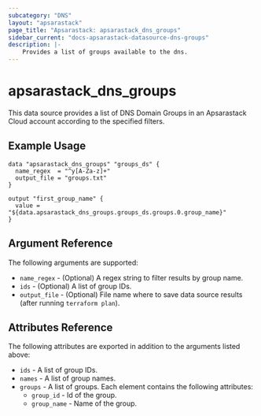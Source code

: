 ```yaml
---
subcategory: "DNS"
layout: "apsarastack"
page_title: "Apsarastack: apsarastack_dns_groups"
sidebar_current: "docs-apsarastack-datasource-dns-groups"
description: |-
    Provides a list of groups available to the dns.
---
```


# apsarastack\_dns\_groups

This data source provides a list of DNS Domain Groups in an Apsarastack Cloud account according to the specified filters.

## Example Usage

```
data "apsarastack_dns_groups" "groups_ds" {
  name_regex  = "^y[A-Za-z]+"
  output_file = "groups.txt"
}

output "first_group_name" {
  value = "${data.apsarastack_dns_groups.groups_ds.groups.0.group_name}"
}
```

## Argument Reference

The following arguments are supported:

* `name_regex` - (Optional) A regex string to filter results by group name. 
* `ids` - (Optional) A list of group IDs.
* `output_file` - (Optional) File name where to save data source results (after running `terraform plan`).

## Attributes Reference

The following attributes are exported in addition to the arguments listed above:

* `ids` - A list of group IDs. 
* `names` - A list of group names.
* `groups` - A list of groups. Each element contains the following attributes:
  * `group_id` - Id of the group.
  * `group_name` - Name of the group.
